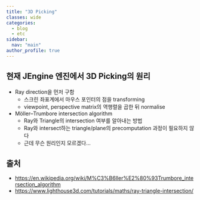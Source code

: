 ```yaml
---
title: "3D Picking"
classes: wide
categories: 
  - blog
  - etc
sidebar:
  nav: "main"
author_profile: true
---
```

   
## 현재 JEngine 엔진에서 3D Picking의 원리
* Ray direction을 먼저 구함
  - 스크린 좌표계에서 마우스 포인터의 점을 transforming 
  - viewpoint, perspective matrix의 역행렬을 곱한 뒤 normalise
* Möller–Trumbore intersection algorithm
  - Ray와 Triangle의 intersection 여부를 알아내는 방법
  - Ray와 intersect하는 triangle/plane의 precomputation 과정이 필요하지 않다
  - 근데 무슨 원리인지 모르겠다...
  
## 출처
* <https://en.wikipedia.org/wiki/M%C3%B6ller%E2%80%93Trumbore_intersection_algorithm>
* <https://www.lighthouse3d.com/tutorials/maths/ray-triangle-intersection/>  
